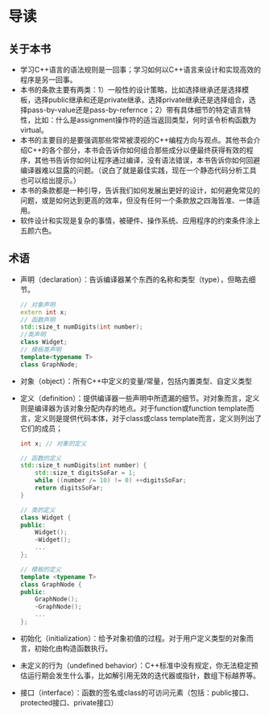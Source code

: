 # 导读

## 关于本书

* 学习C++语言的语法规则是一回事；学习如何以C++语言来设计和实现高效的程序是另一回事。
* 本书的条款主要有两类：1）一般性的设计策略，比如选择继承还是选择模板，选择public继承和还是private继承，选择private继承还是选择组合，选择pass-by-value还是pass-by-refernce；2）带有具体细节的特定语言特性，比如：什么是assignment操作符的适当返回类型，何时该令析构函数为virtual。
* 本书的主要目的是要强调那些常常被漠视的C++编程方向与观点。其他书会介绍C++的各个部分，本书会告诉你如何组合那些成分以便最终获得有效的程序，其他书告诉你如何让程序通过编译，没有语法错误，本书告诉你如何回避编译器难以显露的问题。（说白了就是最佳实践，现在一个静态代码分析工具也可以给出提示。）
* 本书的条款都是一种引导，告诉我们如何发展出更好的设计，如何避免常见的问题，或是如何达到更高的效率，但没有任何一个条款放之四海皆准、一体适用。
* 软件设计和实现是复杂的事情，被硬件、操作系统、应用程序的约束条件涂上五颜六色。

## 术语

* 声明（declaration）：告诉编译器某个东西的名称和类型（type），但略去细节。

    ```cpp
    // 对象声明
    extern int x;
    // 函数声明
    std::size_t numDigits(int number);
    //类声明
    class Widget;
    // 模板类声明
    template<typename T>
    class GraphNode;
    ```
* 对象（object）：所有C++中定义的变量/常量，包括内置类型、自定义类型
* 定义（definition）：提供编译器一些声明中所遗漏的细节。对对象而言，定义则是编译器为该对象分配内存的地点。对于function或function template而言，定义则是提供代码本体，对于class或class template而言，定义则列出了它们的成员；
    ```cpp
    int x; // 对象的定义

    // 函数的定义
    std::size_t numDigits(int number) {
        std::size_t digitsSoFar = 1;
        while ((number /= 10) != 0) ++digitsSoFar;
        return digitsSoFar;
    }

    // 类的定义
    class Widget {
    public:
        Widget();
        ~Widget();
        ...
    };

    // 模板的定义
    template <typename T>
    class GraphNode {
    public:
        GraphNode();
        ~GraphNode();
        ...
    };
    ```
* 初始化（initialization）：给予对象初值的过程。对于用户定义类型的对象而言，初始化由构造函数执行。
* 未定义的行为（undefined behavior）：C++标准中没有规定，你无法稳定预估运行期会发生什么事，比如解引用无效的迭代器或指针，数组下标越界等。
* 接口（interface）：函数的签名或class的可访问元素（包括：public接口、protected接口、private接口）